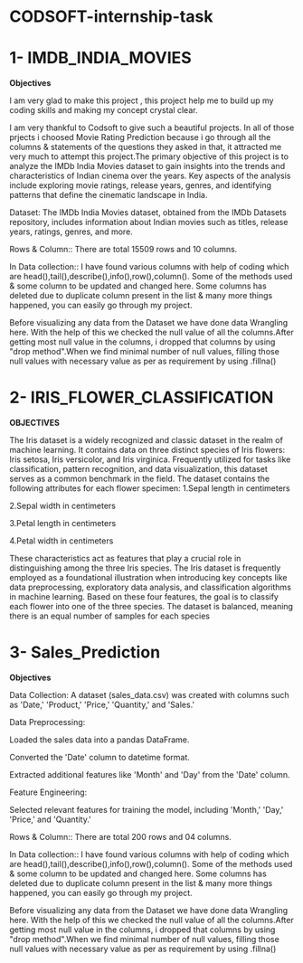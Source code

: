 # CODSOFT-internship-task

# 1- IMDB_INDIA_MOVIES

**Objectives**

I am very glad to make this project , this project help me to build up my coding skills and making my concept crystal clear.

I am very thankful to Codsoft to give such a beautiful projects. In all of those prjects i choosed Movie Rating Prediction because i go through all the columns & statements of the questions they asked in that, it attracted me very much to attempt this project.The primary objective of this project is to analyze the IMDb India Movies dataset to gain insights into the trends and characteristics of Indian cinema over the years. Key aspects of the analysis include exploring movie ratings, release years, genres, and identifying patterns that define the cinematic landscape in India.

Dataset: The IMDb India Movies dataset, obtained from the IMDb Datasets repository, includes information about Indian movies such as titles, release years, ratings, genres, and more.

Rows & Column:: There are total 15509 rows and 10 columns.

In Data collection:: I have found various columns with help of coding which are head(),tail(),describe(),info(),row(),column(). Some of the methods used & some column to be updated and changed here. Some columns has deleted due to duplicate column present in the list & many more things happened, you can easily go through my project.

Before visualizing any data from the Dataset we have done data Wrangling here. With the help of this we checked the null value of all the columns.After getting most null value in the columns, i dropped that columns by using "drop method".When we find minimal number of null values, filling those null values with necessary value as per as requirement by using .fillna()

# 2- IRIS_FLOWER_CLASSIFICATION

**OBJECTIVES**

The Iris dataset is a widely recognized and classic dataset in the realm of machine learning. It contains data on three distinct species of Iris flowers: Iris setosa, Iris versicolor, and Iris virginica. Frequently utilized for tasks like classification, pattern recognition, and data visualization, this dataset serves as a common benchmark in the field.
The dataset contains the following attributes for each flower specimen:
1.Sepal length in centimeters

2.Sepal width in centimeters

3.Petal length in centimeters

4.Petal width in centimeters

These characteristics act as features that play a crucial role in distinguishing among the three Iris species. The Iris dataset is frequently employed as a foundational illustration when introducing key concepts like data preprocessing, exploratory data analysis, and classification algorithms in machine learning.
Based on these four features, the goal is to classify each flower into one of the three species. The dataset is balanced, meaning there is an equal number of samples for each species

# 3- Sales_Prediction

**Objectives**

Data Collection: A dataset (sales_data.csv) was created with columns such as 'Date,' 'Product,' 'Price,' 'Quantity,' and 'Sales.'

Data Preprocessing:

Loaded the sales data into a pandas DataFrame.

Converted the 'Date' column to datetime format.

Extracted additional features like 'Month' and 'Day' from the 'Date' column.

Feature Engineering:

Selected relevant features for training the model, including 'Month,' 'Day,' 'Price,' and 'Quantity.'

Rows & Column:: There are total 200 rows and 04 columns.

In Data collection:: I have found various columns with help of coding which are head(),tail(),describe(),info(),row(),column(). Some of the methods used & some column to be updated and changed here. Some columns has deleted due to duplicate column present in the list & many more things happened, you can easily go through my project.

Before visualizing any data from the Dataset we have done data Wrangling here. With the help of this we checked the null value of all the columns.After getting most null value in the columns, i dropped that columns by using "drop method".When we find minimal number of null values, filling those null values with necessary value as per as requirement by using .fillna()

